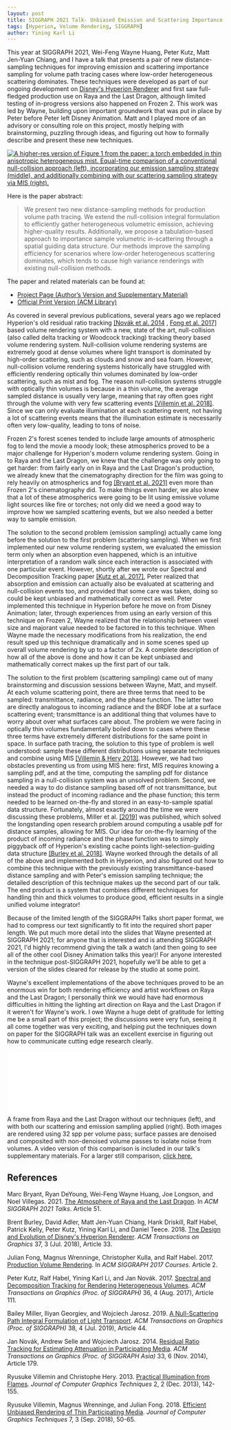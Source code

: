```yaml
---
layout: post
title: SIGGRAPH 2021 Talk- Unbiased Emission and Scattering Importance Sampling for Heterogeneous Volumes
tags: [Hyperion, Volume Rendering, SIGGRAPH]
author: Yining Karl Li
---
```


This year at SIGGRAPH 2021, Wei-Feng Wayne Huang, Peter Kutz, Matt Jen-Yuan Chiang, and I have a talk that presents a pair of new distance-sampling techniques for improving emission and scattering importance sampling for volume path tracing cases where low-order heterogeneous scattering dominates.
These techniques were developed as part of our ongoing development on [Disney's Hyperion Renderer](https://www.disneyanimation.com/technology/hyperion/) and first saw full-fledged production use on Raya and the Last Dragon, although limited testing of in-progress versions also happened on Frozen 2.
This work was led by Wayne, building upon important groundwork that was put in place by Peter before Peter left Disney Animation.
Matt and I played more of an advisory or consulting role on this project, mostly helping with brainstorming, puzzling through ideas, and figuring out how to formally describe and present these new techniques.

[![A higher-res version of Figure 1 from the paper: a torch embedded in thin anisotropic heterogeneous mist. Equal-time comparison of a conventional null-collision approach (left), incorporating our emission sampling strategy (middle), and additionally combining with our scattering sampling strategy via MIS (right).]({{site.url}}/content/images/2021/Aug/unbiased-emission-and-scattering-volumes/preview/teaser.jpg)]({{site.url}}/content/images/2021/Aug/unbiased-emission-and-scattering-volumes/teaser.png)

Here is the paper abstract:

> We present two new distance-sampling methods for production volume path tracing. We extend the null-collision integral formulation to efficiently gather heterogeneous volumetric emission, achieving higher-quality results. Additionally, we propose a tabulation-based approach to importance sample volumetric in-scattering through a spatial guiding data structure. Our methods improve the sampling efficiency for scenarios where low-order heterogeneous scattering dominates, which tends to cause high variance renderings with existing null-collision methods.

The paper and related materials can be found at:

* [Project Page (Author’s Version and Supplementary Material)](https://www.yiningkarlli.com/projects/emissionscattervolumes.html)
* [Official Print Version (ACM Library)](https://dl.acm.org/doi/10.1145/3450623.3464644)

As covered in several previous publications, several years ago we replaced Hyperion's old residual ratio tracking [\[Novák et al. 2014](https://dl.acm.org/citation.cfm?id=2661292) , [Fong et al. 2017\]](http://graphics.pixar.com/library/ProductionVolumeRendering) based volume rendering system with a new, state of the art, null-collision (also called delta tracking or Woodcock tracking) tracking theory based volume rendering system.
Null-collision volume rendering systems are extremely good at dense volumes where light transport is dominated by high-order scattering, such as clouds and snow and sea foam.
However, null-collision volume rendering systems historically have struggled with efficiently rendering optically thin volumes dominated by low-order scattering, such as mist and fog.
The reason null-collision systems struggle with optically thin volumes is because in a thin volume, the average sampled distance is usually very large, meaning that ray often goes right through the volume with very few scattering events [[Villemin et al. 2018]](http://jcgt.org/published/0007/03/03/).
Since we can only evaluate illumination at each scattering event, not having a lot of scattering events means that the illumination estimate is necessarily often very low-quality, leading to tons of noise.

Frozen 2's forest scenes tended to include large amounts of atmospheric fog to lend the movie a moody look; these atmospherics proved to be a major challenge for Hyperion's modern volume rendering system.
Going in to Raya and the Last Dragon, we knew that the challenge was only going to get harder: from fairly early on in Raya and the Last Dragon's production, we already knew that the cinematography direction for the film was going to rely heavily on atmospherics and fog [[Bryant et al. 2021]](https://doi.org/10.1145/3450623.3464676) even more than Frozen 2's cinematography did.
To make things even harder, we also knew that a lot of these atmospherics were going to be lit using emissive volume light sources like fire or torches; not only did we need a good way to improve how we sampled scattering events, but we also needed a better way to sample emission.

The solution to the second problem (emission sampling) actually came long before the solution to the first problem (scattering sampling).
When we first implemented our new volume rendering system, we evaluated the emission term only when an absorption even happened, which is an intuitive interpretation of a random walk since each interaction is associated with one particular event.
However, shortly after we wrote our Spectral and Decomposition Tracking paper [[Kutz et al. 2017]](https://doi.org/10.1145/3072959.3073665), Peter realized that absorption and emission can actually also be evaluated at scattering and null-collision events too, and provided that some care was taken, doing so could be kept unbiased and mathematically correct as well.
Peter implemented this technique in Hyperion before he move on from Disney Animation; later, through experiences from using an early version of this technique on Frozen 2, Wayne realized that the relationship between voxel size and majorant value needed to be factored in to this technique.
When Wayne made the necessary modifications from his realization, the end result sped up this technique dramatically and in some scenes sped up overall volume rendering by up to a factor of 2x.
A complete description of how all of the above is done and how it can be kept unbiased and mathematically correct makes up the first part of our talk.

The solution to the first problem (scattering sampling) came out of many brainstorming and discussion sessions between Wayne, Matt, and myself.
At each volume scattering point, there are three terms that need to be sampled: transmittance, radiance, and the phase function.
The latter two are directly analogous to incoming radiance and the BRDF lobe at a surface scattering event; transmittance is an additional thing that volumes have to worry about over what surfaces care about.
The problem we were facing in optically thin volumes fundamentally boiled down to cases where these three terms have extremely different distributions for the same point in space.
In surface path tracing, the solution to this type of problem is well understood: sample these different distributions using separate techniques and combine using MIS [[Villemin & Hery 2013]](http://jcgt.org/published/0002/02/10/).
However, we had two obstacles preventing us from using MIS here: first, MIS requires knowing a sampling pdf, and at the time, computing the sampling pdf for distance sampling in a null-collision system was an unsolved problem.
Second, we needed a way to do distance sampling based off of not transmittance, but instead the product of incoming radiance and the phase function; this term needed to be learned on-the-fly and stored in an easy-to-sample spatial data structure.
Fortunately, almost exactly around the time we were discussing these problems, Miller et al. [[2019]](https://doi.org/10.1145/3306346.3323025) was published, which solved the longstanding open research problem around computing a usable pdf for distance samples, allowing for MIS.
Our idea for on-the-fly learning of the product of incoming radiance and the phase function was to simply piggyback off of Hyperion's existing cache points light-selection-guiding data structure [[Burley et al. 2018]](https://doi.org/10.1145/3182159).
Wayne worked through the details of all of the above and implemented both in Hyperion, and also figured out how to combine this technique with the previously existing transmittance-based distance sampling and with Peter's emission sampling technique; the detailed description of this technique makes up the second part of our talk.
The end product is a system that combines different techniques for handling thin and thick volumes to produce good, efficient results in a single unified volume integrator!

Because of the limited length of the SIGGRAPH Talks short paper format, we had to compress our text significantly to fit into the required short paper length.
We put much more detail into the slides that Wayne presented at SIGGRAPH 2021; for anyone that is interested and is attending SIGGRAPH 2021, I'd highly recommend giving the talk a watch (and then going to see all of the other cool Disney Animation talks this year)!
For anyone interested in the technique post-SIGGRAPH 2021, hopefully we'll be able to get a version of the slides cleared for release by the studio at some point.

Wayne's excellent implementations of the above techniques proved to be an enormous win for both rendering efficiency and artist workflows on Raya and the Last Dragon; I personally think we would have had enormous difficulties in hitting the lighting art direction on Raya and the Last Dragon if it weren't for Wayne's work.
I owe Wayne a huge debt of gratitude for letting me be a small part of this project; the discussions were very fun, seeing it all come together was very exciting, and helping put the techniques down on paper for the SIGGRAPH talk was an excellent exercise in figuring out how to communicate cutting edge research clearly.

<div class='embed-container-cinema' id="beforeaftercomparison_crop">
<iframe src="/content/images/2021/Aug/unbiased-emission-and-scattering-volumes/comparisons/beforeaftercomparison_crop_embed.html" frameborder="0" border="0" scrolling="no"></iframe></div>
<div class="figcaption"><span>A frame from Raya and the Last Dragon without our techniques (left), and with both our scattering and emission sampling applied (right). Both images are rendered using 32 spp per volume pass; surface passes are denoised and composited with non-denoised volume passes to isolate noise from volumes. A video version of this comparison is included in our talk's supplementary materials. For a larger still comparison, <a href="/content/images/2021/Aug/unbiased-emission-and-scattering-volumes/comparisons/beforeaftercomparison_crop.html">click here.</a></span></div>

## References

Marc Bryant, Ryan DeYoung, Wei-Feng Wayne Huang, Joe Longson, and Noel Villegas. 2021. [The Atmosphere of Raya and the Last Dragon](https://doi.org/10.1145/3450623.3464676). In _ACM SIGGRAPH 2021 Talks_. Article 51.

Brent Burley, David Adler, Matt Jen-Yuan Chiang, Hank Driskill, Ralf Habel, Patrick Kelly, Peter Kutz, Yining Karl Li, and Daniel Teece. 2018. [The Design and Evolution of Disney's Hyperion Renderer](https://doi.org/10.1145/3182159). _ACM Transactions on Graphics_ 37, 3 (Jul. 2018), Article 33.

Julian Fong, Magnus Wrenninge, Christopher Kulla, and Ralf Habel. 2017. [Production Volume Rendering](http://graphics.pixar.com/library/ProductionVolumeRendering). In _ACM SIGGRAPH 2017 Courses_. Article 2.

Peter Kutz, Ralf Habel, Yining Karl Li, and Jan Novák. 2017. [Spectral and Decomposition Tracking for Rendering Heterogeneous Volumes](https://doi.org/10.1145/3072959.3073665). _ACM Transactions on Graphics (Proc. of SIGGRAPH)_ 36, 4 (Aug. 2017), Article 111.

Bailey Miller, Iliyan Georgiev, and Wojciech Jarosz. 2019. [A Null-Scattering Path Integral Formulation of Light Transport](https://doi.org/10.1145/3306346.3323025). _ACM Transactions on Graphics (Proc. of SIGGRAPH)_ 38, 4 (Jul. 2019), Article 44.

Jan Novák, Andrew Selle and Wojciech Jarosz. 2014. [Residual Ratio Tracking for Estimating Attenuation in Participating Media](https://dl.acm.org/citation.cfm?id=2661292). _ACM Transactions on Graphics (Proc. of SIGGRAPH Asia)_ 33, 6 (Nov. 2014), Article 179.

Ryusuke Villemin and Christophe Hery. 2013. [Practical Illumination from Flames](http://jcgt.org/published/0002/02/10/). _Journal of Computer Graphics Techniques_ 2, 2 (Dec. 2013), 142-155.

Ryusuke Villemin, Magnus Wrenninge, and Julian Fong. 2018. [Efficient Unbiased Rendering of Thin Participating Media](http://jcgt.org/published/0007/03/03/). _Journal of Computer Graphics Techniques_ 7, 3 (Sep. 2018), 50-65.
